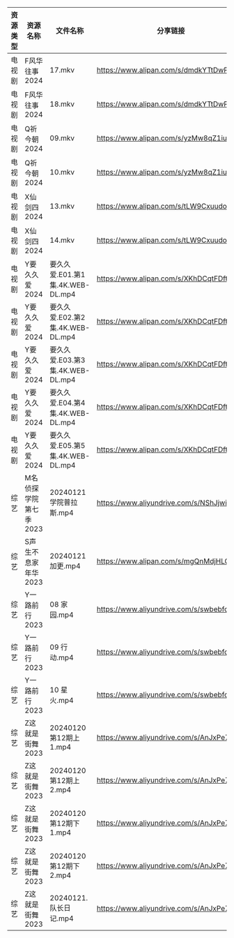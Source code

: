 | 资源类型 | 资源名称          | 文件名称                       | 分享链接                                      | 更新时间                |
| ---- | ------------- | -------------------------- | ----------------------------------------- | ------------------- |
| 电视剧  | F风华往事2024     | 17.mkv                     | https://www.alipan.com/s/dmdkYTtDwPZ      | 2024-01-22 00:05:09 |
| 电视剧  | F风华往事2024     | 18.mkv                     | https://www.alipan.com/s/dmdkYTtDwPZ      | 2024-01-22 00:05:09 |
| 电视剧  | Q祈今朝2024      | 09.mkv                     | https://www.alipan.com/s/yzMw8qZ1iup      | 2024-01-22 00:05:15 |
| 电视剧  | Q祈今朝2024      | 10.mkv                     | https://www.alipan.com/s/yzMw8qZ1iup      | 2024-01-22 00:05:15 |
| 电视剧  | X仙剑四2024      | 13.mkv                     | https://www.alipan.com/s/tLW9CxuudoU      | 2024-01-22 00:05:21 |
| 电视剧  | X仙剑四2024      | 14.mkv                     | https://www.alipan.com/s/tLW9CxuudoU      | 2024-01-22 00:05:21 |
| 电视剧  | Y要久久爱2024     | 要久久爱.E01.第1集.4K.WEB-DL.mp4 | https://www.alipan.com/s/XKhDCqtFDft      | 2024-01-22 00:05:26 |
| 电视剧  | Y要久久爱2024     | 要久久爱.E02.第2集.4K.WEB-DL.mp4 | https://www.alipan.com/s/XKhDCqtFDft      | 2024-01-22 00:05:26 |
| 电视剧  | Y要久久爱2024     | 要久久爱.E03.第3集.4K.WEB-DL.mp4 | https://www.alipan.com/s/XKhDCqtFDft      | 2024-01-22 00:05:25 |
| 电视剧  | Y要久久爱2024     | 要久久爱.E04.第4集.4K.WEB-DL.mp4 | https://www.alipan.com/s/XKhDCqtFDft      | 2024-01-22 00:05:25 |
| 电视剧  | Y要久久爱2024     | 要久久爱.E05.第5集.4K.WEB-DL.mp4 | https://www.alipan.com/s/XKhDCqtFDft      | 2024-01-22 00:05:25 |
| 综艺   | M名侦探学院第七季2023 | 20240121学院普拉斯.mp4          | https://www.aliyundrive.com/s/NShJjwiMfYg | 2024-01-22 00:06:05 |
| 综艺   | S声生不息家年华2023  | 20240121加更.mp4             | https://www.alipan.com/s/mgQnMdjHLGS      | 2024-01-22 00:06:23 |
| 综艺   | Y一路前行2023     | 08 家园.mp4                  | https://www.aliyundrive.com/s/swbebfcWmjr | 2024-01-22 00:06:42 |
| 综艺   | Y一路前行2023     | 09 行动.mp4                  | https://www.aliyundrive.com/s/swbebfcWmjr | 2024-01-22 00:06:42 |
| 综艺   | Y一路前行2023     | 10 星火.mp4                  | https://www.aliyundrive.com/s/swbebfcWmjr | 2024-01-22 00:06:41 |
| 综艺   | Z这就是街舞2023    | 20240120第12期上1.mp4         | https://www.aliyundrive.com/s/AnJxPe7Xdci | 2024-01-22 00:06:57 |
| 综艺   | Z这就是街舞2023    | 20240120第12期上2.mp4         | https://www.aliyundrive.com/s/AnJxPe7Xdci | 2024-01-22 00:06:57 |
| 综艺   | Z这就是街舞2023    | 20240120第12期下1.mp4         | https://www.aliyundrive.com/s/AnJxPe7Xdci | 2024-01-22 00:06:57 |
| 综艺   | Z这就是街舞2023    | 20240120第12期下2.mp4         | https://www.aliyundrive.com/s/AnJxPe7Xdci | 2024-01-22 00:06:56 |
| 综艺   | Z这就是街舞2023    | 20240121.队长日记.mp4          | https://www.aliyundrive.com/s/AnJxPe7Xdci | 2024-01-22 00:06:56 |
